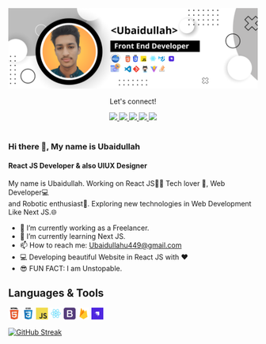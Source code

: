 <img src="banner.png" alt="Girl in a jacket" >

<div align="center">
<p align="center">Let's connect!</p>
<a href="https://www.twitter.com/RanaUbaidullah_/">
    <img src="https://img.shields.io/badge/Twitter-1DA1F2?style=for-the-badge&logo=twitter&logoColor=white" />
</a>

<a href="https://www.instagram.com/ranaubaidullah_/">
    <img src="https://img.shields.io/badge/Instagram-E4405F?style=for-the-badge&logo=instagram&logoColor=white" />
</a>

<a href="https://www.linkedin.com/in/rana-ubaidullah-a97a63255/">
    <img src="https://img.shields.io/badge/linkedin-%230077B5.svg?&style=for-the-badge&logo=linkedin&logoColor=white" />
</a>

<a href="https://www.facebook.com/UbaidullahDev/">
    <img src="https://img.shields.io/badge/Facebook-1877F2?style=for-the-badge&logo=facebook&logoColor=white" />
</a>

<a href="https://stackoverflow.com/users/21005071/ubaidullah">
    <img src="https://img.shields.io/badge/Stack_Overflow-FE7A16?style=for-the-badge&logo=stack-overflow&logoColor=white" />
</a>
</div>
<br>


### Hi there 👋, My name is Ubaidullah
#### React JS Developer & also UIUX Designer


My name is Ubaidullah. Working on React JS👨‍💻 Tech lover 🤖, Web Developer💻 <br> and Robotic enthusiast🤖. Exploring new technologies in Web Development <br> Like Next JS.🌐







- 🔭 I’m currently working as a Freelancer. 
- 🌱 I’m currently learning Next JS. 
- 📫 How to reach me: Ubaidullahu449@gmail.com 
- 💻 Developing beautiful Website in React JS with ❤
- 😎 FUN FACT: I am Unstopable.

## Languages & Tools

<code><img width=24px src="https://raw.githubusercontent.com/github/explore/80688e429a7d4ef2fca1e82350fe8e3517d3494d/topics/html/html.png"></code>
<code><img width=24px src="https://raw.githubusercontent.com/github/explore/80688e429a7d4ef2fca1e82350fe8e3517d3494d/topics/css/css.png"></code>
<code><img width=24px src="https://raw.githubusercontent.com/github/explore/80688e429a7d4ef2fca1e82350fe8e3517d3494d/topics/javascript/javascript.png"></code>
<code><img width=24px src="https://raw.githubusercontent.com/github/explore/80688e429a7d4ef2fca1e82350fe8e3517d3494d/topics/react/react.png"></code>
<code><img width=24px src="https://raw.githubusercontent.com/github/explore/80688e429a7d4ef2fca1e82350fe8e3517d3494d/topics/bootstrap/bootstrap.png"></code>
<code><img width=24px src="https://raw.githubusercontent.com/github/explore/80688e429a7d4ef2fca1e82350fe8e3517d3494d/topics/firebase/firebase.png"></code>
<code><img width=24px src="Strapi.png"></code>

[![GitHub Streak](https://github-readme-streak-stats.herokuapp.com?user=Ranaubaidullah&theme=solarized-dark&hide_border=true&card_width=500)](https://git.io/streak-stats)



[twitter]: https://www.twitter.com/rmahmadkhan/
[linkedin]: https://www.linkedin.com/in/rmahmadkhan/
[instagram]: https://www.instagram.com/rmahmadkhan/
[facebook]: https://www.facebook.com/rmahmadkhan

